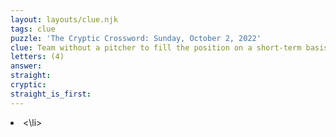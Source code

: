```yaml
---
layout: layouts/clue.njk
tags: clue
puzzle: 'The Cryptic Crossword: Sunday, October 2, 2022'
clue: Team without a pitcher to fill the position on a short-term basis
letters: (4)
answer:
straight:
cryptic:
straight_is_first:
---
```

<li><\li>